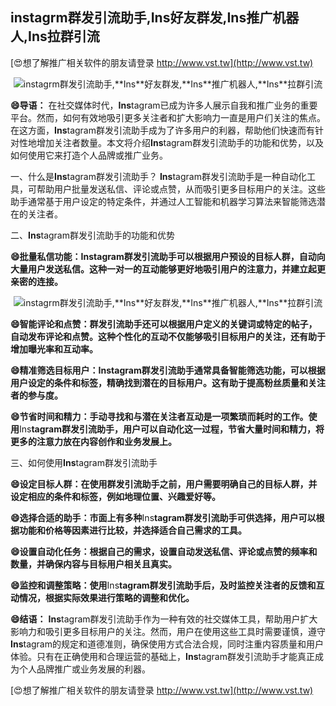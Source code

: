 ## **instagrm群发引流助手,**Ins**好友群发,**Ins**推广机器人,**Ins**拉群引流**

[😍想了解推广相关软件的朋友请登录 http://www.vst.tw](http://www.vst.tw)

 <center><img src="https://vst.tw/MP4/tuiguang/png/6.png" alt="instagrm群发引流助手,**Ins**好友群发,**Ins**推广机器人,**Ins**拉群引流"></center>

**😄导语：**
在社交媒体时代，**Ins**tagram已成为许多人展示自我和推广业务的重要平台。然而，如何有效地吸引更多关注者和扩大影响力一直是用户们关注的焦点。在这方面，**Ins**tagram群发引流助手成为了许多用户的利器，帮助他们快速而有针对性地增加关注者数量。本文将介绍**Ins**tagram群发引流助手的功能和优势，以及如何使用它来打造个人品牌或推广业务。

一、什么是**Ins**tagram群发引流助手？
**Ins**tagram群发引流助手是一种自动化工具，可帮助用户批量发送私信、评论或点赞，从而吸引更多目标用户的关注。这些助手通常基于用户设定的特定条件，并通过人工智能和机器学习算法来智能筛选潜在的关注者。

二、**Ins**tagram群发引流助手的功能和优势

**😄批量私信功能：**Ins**tagram群发引流助手可以根据用户预设的目标人群，自动向大量用户发送私信。这种一对一的互动能够更好地吸引用户的注意力，并建立起更亲密的连接。**

 <center><img src="https://vst.tw/MP4/tuiguang/png/1.png" alt="instagrm群发引流助手,**Ins**好友群发,**Ins**推广机器人,**Ins**拉群引流"></center>

**😄智能评论和点赞：群发引流助手还可以根据用户定义的关键词或特定的帖子，自动发布评论和点赞。这种个性化的互动不仅能够吸引目标用户的关注，还有助于增加曝光率和互动率。**

**😄精准筛选目标用户：**Ins**tagram群发引流助手通常具备智能筛选功能，可以根据用户设定的条件和标签，精确找到潜在的目标用户。这有助于提高粉丝质量和关注者的参与度。**

**😄节省时间和精力：手动寻找和与潜在关注者互动是一项繁琐而耗时的工作。使用**Ins**tagram群发引流助手，用户可以自动化这一过程，节省大量时间和精力，将更多的注意力放在内容创作和业务发展上。**

三、如何使用**Ins**tagram群发引流助手

**😄设定目标人群：在使用群发引流助手之前，用户需要明确自己的目标人群，并设定相应的条件和标签，例如地理位置、兴趣爱好等。**

**😄选择合适的助手：市面上有多种**Ins**tagram群发引流助手可供选择，用户可以根据功能和价格等因素进行比较，并选择适合自己需求的工具。**

**😄设置自动化任务：根据自己的需求，设置自动发送私信、评论或点赞的频率和数量，并确保内容与目标用户相关且真实。**

**😄监控和调整策略：使用**Ins**tagram群发引流助手后，及时监控关注者的反馈和互动情况，根据实际效果进行策略的调整和优化。**

**😄结语：**
**Ins**tagram群发引流助手作为一种有效的社交媒体工具，帮助用户扩大影响力和吸引更多目标用户的关注。然而，用户在使用这些工具时需要谨慎，遵守**Ins**tagram的规定和道德准则，确保使用方式合法合规，同时注重内容质量和用户体验。只有在正确使用和合理运营的基础上，**Ins**tagram群发引流助手才能真正成为个人品牌推广或业务发展的利器。

[😍想了解推广相关软件的朋友请登录 http://www.vst.tw](http://www.vst.tw)



